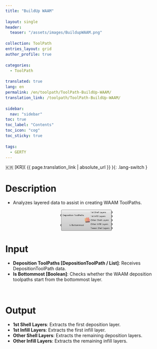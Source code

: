 ```yaml
---
title: "BuildUp WAAM"

layout: single
header:
  teaser: "/assets/images/BuildupWAAM.png"

collection: ToolPath
entries_layout: grid
author_profile: true

categories:
  - ToolPath

translated: true
lang: en
permalink: /en/toolpath/ToolPath-BuildUp-WAAM/
translation_link: /toolpath/ToolPath-BuildUp-WAAM/

sidebar:
  nav: "sidebar"
toc: true
toc_label: "Contents"
toc_icon: "cog"
toc_sticky: true

tags: 
  - GERTY
---
```


:kr: [KR]( {{ page.translation_link | absolute_url }} ){: .lang-switch }

# Description

* Analyzes layered data to assist in creating WAAM ToolPaths.

<p align="center">  <img src="/assets/images/BuildupWAAM.png" align="center" width="32%"></p>

# Input

* **Deposition ToolPaths [DepositionToolPath / List]**: Receives DepositionToolPath data.
* **Is Bottommost [Boolean]**: Checks whether the WAAM deposition toolpaths start from the bottommost layer.

<br>

# Output

* **1st Shell Layers**: Extracts the first deposition layer.
* **1st Infill Layers**: Extracts the first infill layer.
* **Other Shell Layers**: Extracts the remaining deposition layers.
* **Other Infill Layers**: Extracts the remaining infill layers.